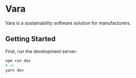 # Vara

Vara is a sustainability software solution for manufacturers.


## Getting Started

First, run the development server:

```bash
npm run dev
# or
yarn dev
```
